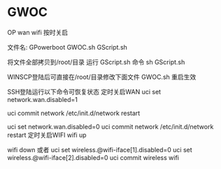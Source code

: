 # GWOC
OP wan wifi 按时关启

文件名:
GPowerboot
GWOC.sh
GScript.sh

将文件全部拷贝到/root/目录
运行 GScript.sh
命令 sh GScript.sh

WINSCP登陆后可直接在/root/目录修改下面文件
GWOC.sh
重启生效

SSH登陆运行以下命令可恢复状态
定时关启WAN
uci set network.wan.disabled=1

uci commit network
/etc/init.d/network restart

uci set network.wan.disabled=0
uci commit network
/etc/init.d/network restart
定时关启WIFI
wifi up

wifi down
或者
uci set wireless.@wifi-iface[1].disabled=0
uci set wireless.@wifi-iface[2].disabled=0
uci commit wireless
wifi
